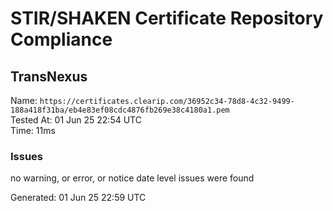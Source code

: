 # STIR/SHAKEN Certificate Repository Compliance

## TransNexus

Name: `https://certificates.clearip.com/36952c34-78d8-4c32-9499-188a418f31ba/eb4e83ef08cdc4876fb269e38c4180a1.pem`\
Tested At: 01 Jun 25 22:54 UTC\
Time: 11ms

### Issues

no warning, or error, or notice date level issues were found

Generated: 01 Jun 25 22:59 UTC